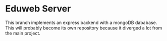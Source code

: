 # Eduweb Server

This branch implements an express backend with a mongoDB dababase. This will probably become its own repository because it diverged a lot from the main project.
